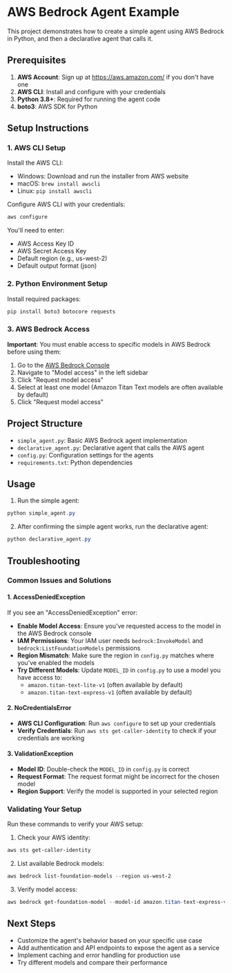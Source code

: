# AWS Bedrock Agent Example

This project demonstrates how to create a simple agent using AWS Bedrock in Python, and then a declarative agent that calls it.

## Prerequisites

1. **AWS Account**: Sign up at https://aws.amazon.com/ if you don't have one
2. **AWS CLI**: Install and configure with your credentials
3. **Python 3.8+**: Required for running the agent code
4. **boto3**: AWS SDK for Python

## Setup Instructions

### 1. AWS CLI Setup

Install the AWS CLI:
- Windows: Download and run the installer from AWS website
- macOS: `brew install awscli`
- Linux: `pip install awscli`

Configure AWS CLI with your credentials:
```powershell
aws configure
```

You'll need to enter:
- AWS Access Key ID
- AWS Secret Access Key
- Default region (e.g., us-west-2)
- Default output format (json)

### 2. Python Environment Setup

Install required packages:
```powershell
pip install boto3 botocore requests
```

### 3. AWS Bedrock Access

**Important**: You must enable access to specific models in AWS Bedrock before using them:

1. Go to the [AWS Bedrock Console](https://console.aws.amazon.com/bedrock/)
2. Navigate to "Model access" in the left sidebar
3. Click "Request model access"
4. Select at least one model (Amazon Titan Text models are often available by default)
5. Click "Request model access"

## Project Structure

- `simple_agent.py`: Basic AWS Bedrock agent implementation
- `declarative_agent.py`: Declarative agent that calls the AWS agent
- `config.py`: Configuration settings for the agents
- `requirements.txt`: Python dependencies

## Usage

1. Run the simple agent:
```powershell
python simple_agent.py
```

2. After confirming the simple agent works, run the declarative agent:
```powershell
python declarative_agent.py
```

## Troubleshooting

### Common Issues and Solutions

#### 1. AccessDeniedException

If you see an "AccessDeniedException" error:

- **Enable Model Access**: Ensure you've requested access to the model in the AWS Bedrock console
- **IAM Permissions**: Your IAM user needs `bedrock:InvokeModel` and `bedrock:ListFoundationModels` permissions
- **Region Mismatch**: Make sure the region in `config.py` matches where you've enabled the models
- **Try Different Models**: Update `MODEL_ID` in `config.py` to use a model you have access to:
  - `amazon.titan-text-lite-v1` (often available by default)
  - `amazon.titan-text-express-v1` (often available by default)

#### 2. NoCredentialsError

- **AWS CLI Configuration**: Run `aws configure` to set up your credentials
- **Verify Credentials**: Run `aws sts get-caller-identity` to check if your credentials are working

#### 3. ValidationException

- **Model ID**: Double-check the `MODEL_ID` in `config.py` is correct
- **Request Format**: The request format might be incorrect for the chosen model
- **Region Support**: Verify the model is supported in your selected region

### Validating Your Setup

Run these commands to verify your AWS setup:

1. Check your AWS identity:
```powershell
aws sts get-caller-identity
```

2. List available Bedrock models:
```powershell
aws bedrock list-foundation-models --region us-west-2
```

3. Verify model access:
```powershell
aws bedrock get-foundation-model --model-id amazon.titan-text-express-v1 --region us-west-2
```

## Next Steps

- Customize the agent's behavior based on your specific use case
- Add authentication and API endpoints to expose the agent as a service
- Implement caching and error handling for production use
- Try different models and compare their performance
